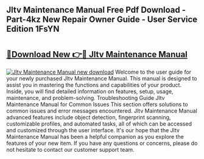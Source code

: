 ## Jltv Maintenance Manual Free Pdf Download - Part-4kz New Repair Owner Guide - User Service Edition 1FsYN

# <h2><a href="http://bc382.oget.top/?id=Jltv+Maintenance+Manual">🔗Download New 👉🔴 Jltv Maintenance Manual</a></h2>

[![Jltv Maintenance Manual new download](https://i.imgur.com/5g1atiW.png)](http://bc382.oget.top/?id=Jltv+Maintenance+Manual)
Welcome to the user guide for your newly purchased Jltv Maintenance Manual. This manual is designed to assist you in mastering the functions and capabilities of your product. Inside, you will find detailed information on features, setup, usage, maintenance, and problem-solving. Troubleshooting Guide Jltv Maintenance Manual for Common Issues This section offers solutions to common issues and error messages encountered. Jltv Maintenance Manual advanced features include object detection, fingerprint scanning, customizable profiles, and automated tasks, all of which can be accessed and customized through the user interface. It's our hope that the Jltv Maintenance Manual has been a helpful companion as you explore the features of your new item. If you have any questions or concerns, please do not hesitate to contact our customer support team.
